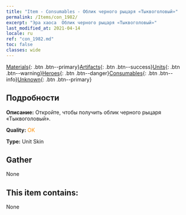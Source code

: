 ```yaml
---
title: "Item - Consumables - Облик черного рыцаря «Тыквоголовый»"
permalink: /Items/con_1982/
excerpt: "Эра хаоса  Облик черного рыцаря «Тыквоголовый»"
last_modified_at: 2021-04-14
locale: ru
ref: "con_1982.md"
toc: false
classes: wide
---
```

 [Materials](/ru/Items/){: .btn .btn--primary}[Artifacts](/ru/Items/Artifacts/){: .btn .btn--success}[Units](/ru/Items/Units/){: .btn .btn--warning}[Heroes](/ru/Items/Heroes/){: .btn .btn--danger}[Consumables](/ru/Items/Consumables/){: .btn .btn--info}[Unknown](/ru/Items/Unknown/){: .btn .btn--primary}

## Подробности
 **Описание:** Откройте, чтобы получить облик черного рыцаря «Тыквоголовый».

 **Quality:** <span style="color: #FF8C00">OK</span>

 **Type:** Unit Skin

## Gather

  None

## This item contains:

  None

